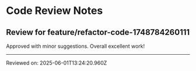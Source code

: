 # Code Review Notes

## Review for feature/refactor-code-1748784260111

Approved with minor suggestions. Overall excellent work!

---
Reviewed on: 2025-06-01T13:24:20.960Z
